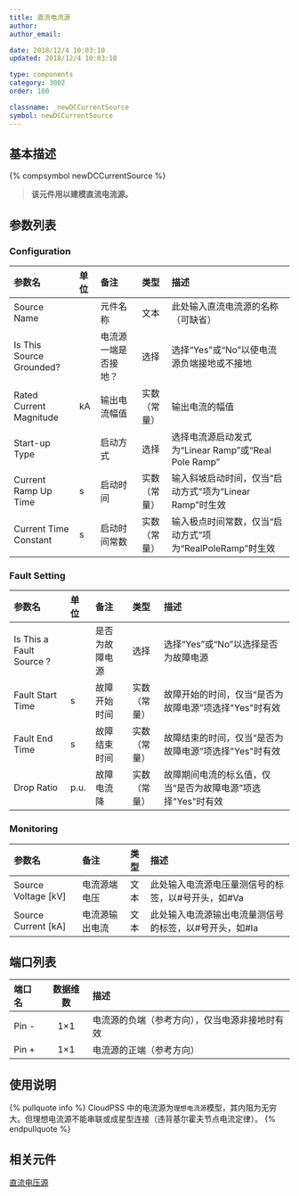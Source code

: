 ```yaml
---
title: 直流电流源
author:
author_email:

date: 2018/12/4 10:03:10
updated: 2018/12/4 10:03:10

type: components
category: 3002
order: 100

classname: _newDCCurrentSource
symbol: newDCCurrentSource
---
```


## 基本描述

{% compsymbol newDCCurrentSource %}

> **该元件用以建模直流电流源。**

## 参数列表

### Configuration

| 参数名                   | 单位 | 备注                 |     类型     | 描述                                                     |
| :----------------------- | :--- | :------------------- | :----------: | :------------------------------------------------------- |
| Source Name              |      | 元件名称             |     文本     | 此处输入直流电流源的名称（可缺省）                       |
| Is This Source Grounded? |      | 电流源一端是否接地？ |     选择     | 选择“Yes”或“No”以使电流源负端接地或不接地                |
| Rated Current Magnitude  | kA   | 输出电流幅值         | 实数（常量） | 输出电流的幅值                                           |
| Start-up Type            |      | 启动方式             |     选择     | 选择电流源启动发式为“Linear Ramp”或“Real Pole Ramp”      |
| Current Ramp Up Time     | s    | 启动时间             | 实数（常量） | 输入斜坡启动时间，仅当“启动方式"项为“Linear Ramp”时生效  |
| Current Time Constant    | s    | 启动时间常数         | 实数（常量） | 输入极点时间常数，仅当“启动方式”项为“RealPoleRamp”时生效 |

### Fault Setting

| 参数名                   | 单位 | 备注           |     类型     | 描述                                                        |
| :----------------------- | :--- | :------------- | :----------: | :---------------------------------------------------------- |
| Is This a Fault Source ? |      | 是否为故障电源 |     选择     | 选择“Yes”或“No”以选择是否为故障电源                         |
| Fault Start Time         | s    | 故障开始时间   | 实数（常量） | 故障开始的时间，仅当“是否为故障电源”项选择"Yes"时有效       |
| Fault End Time           | s    | 故障结束时间   | 实数（常量） | 故障结束的时间，仅当“是否为故障电源”项选择"Yes"时有效       |
| Drop Ratio               | p.u. | 故障电流降     | 实数（常量） | 故障期间电流的标幺值，仅当“是否为故障电源”项选择"Yes"时有效 |

### Monitoring

| 参数名                | 备注           | 类型 | 描述                                                   |
| :-------------------- | :------------- | :--: | :----------------------------------------------------- |
| Source Voltage \[kV\] | 电流源端电压   | 文本 | 此处输入电流源电压量测信号的标签，以#号开头，如#Va     |
| Source Current \[kA\] | 电流源输出电流 | 文本 | 此处输入电流源输出电流量测信号的标签，以#号开头，如#Ia |

## 端口列表

| 端口名 | 数据维数 | 描述                                           |
| :----- | :------: | :--------------------------------------------- |
| Pin -  |   1×1    | 电流源的负端（参考方向），仅当电源非接地时有效 |
| Pin +  |   1×1    | 电流源的正端（参考方向）                       |

## 使用说明

{% pullquote info %}
CloudPSS 中的电流源为`理想电流源`模型，其内阻为无穷大。但理想电流源不能串联或成星型连接（违背基尔霍夫节点电流定律）。
{% endpullquote %}

## 相关元件

[直流电压源](comp_newDCVoltageSource.md)
